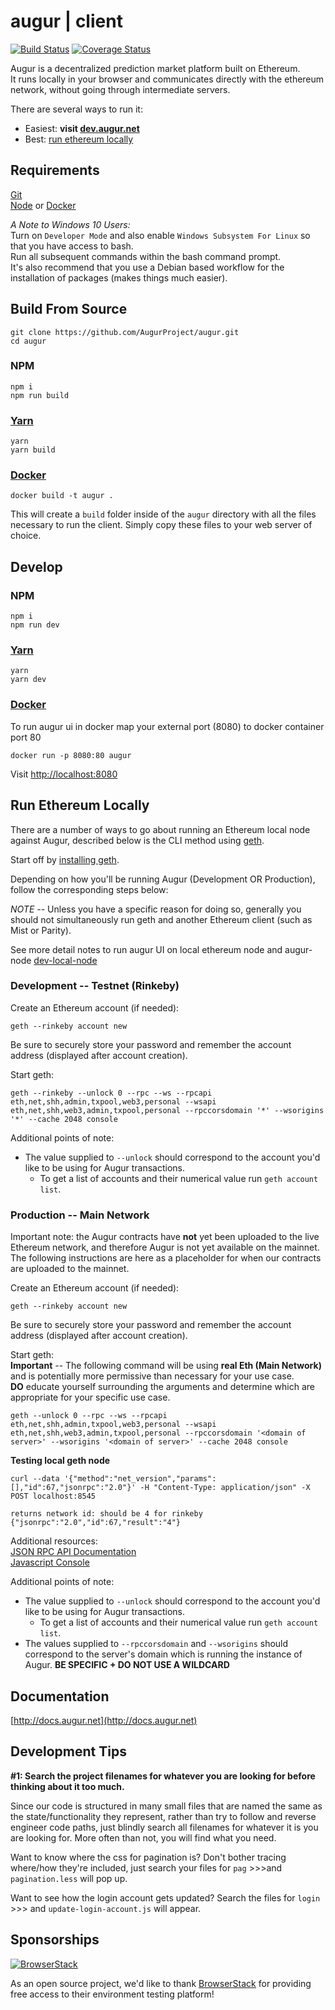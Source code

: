 # augur | client
[![Build Status](https://travis-ci.org/AugurProject/augur.svg?branch=seadragon)](https://travis-ci.org/AugurProject/augur)
[![Coverage Status](https://coveralls.io/repos/github/AugurProject/augur/badge.svg?branch=seadragon)](https://coveralls.io/github/AugurProject/augur?branch=seadragon)

Augur is a decentralized prediction market platform built on Ethereum.  
It runs locally in your browser and communicates directly with the ethereum network, without going through intermediate servers.

There are several ways to run it:

* Easiest: **visit [dev.augur.net](http://dev.augur.net)**  
* Best: [run ethereum locally](#eth_local)

## Requirements
[Git](https://git-scm.com/)  
[Node](https://nodejs.org/) or [Docker](https://www.docker.com/)

*A Note to Windows 10 Users:*  
Turn on `Developer Mode` and also enable `Windows Subsystem For Linux` so that you have access to bash.  
Run all subsequent commands within the bash command prompt.  
It's also recommend that you use a Debian based workflow for the installation of packages (makes things much easier).

## Build From Source

```
git clone https://github.com/AugurProject/augur.git
cd augur
```

### NPM
```
npm i
npm run build
```

### [Yarn](https://yarnpkg.com/)
```
yarn
yarn build
```

### [Docker](https://www.docker.com/)
```
docker build -t augur .
```

This will create a `build` folder inside of the `augur` directory with all the files necessary to run the client.
Simply copy these files to your web server of choice.

## Develop

### NPM
```
npm i
npm run dev
```

### [Yarn](https://yarnpkg.com/)
```
yarn
yarn dev
```

### [Docker](https://www.docker.com/)
To run augur ui in docker map your external port (8080) to docker container port 80
```
docker run -p 8080:80 augur
```

Visit [http://localhost:8080](http://localhost:8080)


## Run Ethereum Locally <a name="eth_local"></a>

There are a number of ways to go about running an Ethereum local node against Augur, described below is the CLI method using [geth](https://github.com/ethereum/go-ethereum/wiki/geth).

Start off by [installing geth](https://github.com/ethereum/go-ethereum/wiki/Building-Ethereum).

Depending on how you'll be running Augur (Development OR Production), follow the corresponding steps below:

*NOTE --* Unless you have a specific reason for doing so, generally you should not simultaneously run geth and another Ethereum client (such as Mist or Parity).

See more detail notes to run augur UI on local ethereum node and augur-node [dev-local-node](https://github.com/AugurProject/augur/blob/seadragon/docs/dev-local-node.md)

### Development -- Testnet (Rinkeby)

Create an Ethereum account (if needed):
```
geth --rinkeby account new
```
Be sure to securely store your password and remember the account address (displayed after account creation).

Start geth:  
```
geth --rinkeby --unlock 0 --rpc --ws --rpcapi eth,net,shh,admin,txpool,web3,personal --wsapi eth,net,shh,web3,admin,txpool,personal --rpccorsdomain '*' --wsorigins '*' --cache 2048 console
```

Additional points of note:  
* The value supplied to `--unlock` should correspond to the account you'd like to be using for Augur transactions.  
  * To get a list of accounts and their numerical value run `geth account list`.

### Production -- Main Network

Important note: the Augur contracts have **not** yet been uploaded to the live Ethereum network, and therefore Augur is not yet available on the mainnet.  The following instructions are here as a placeholder for when our contracts are uploaded to the mainnet.

Create an Ethereum account (if needed):
```
geth --rinkeby account new
```
Be sure to securely store your password and remember the account address (displayed after account creation).

Start geth:  
**Important** -- The following command will be using **real Eth (Main Network)** and is potentially more permissive than necessary for your use case.  
**DO** educate yourself surrounding the arguments and determine which are appropriate for your specific use case.
```
geth --unlock 0 --rpc --ws --rpcapi eth,net,shh,admin,txpool,web3,personal --wsapi eth,net,shh,web3,admin,txpool,personal --rpccorsdomain '<domain of server>' --wsorigins '<domain of server>' --cache 2048 console
```

**Testing local geth node**

    curl --data '{"method":"net_version","params":[],"id":67,"jsonrpc":"2.0"}' -H "Content-Type: application/json" -X POST localhost:8545

    returns network id: should be 4 for rinkeby
    {"jsonrpc":"2.0","id":67,"result":"4"}

Additional resources:  
[JSON RPC API Documentation](https://github.com/ethereum/wiki/wiki/JSON-RPC)  
[Javascript Console](https://github.com/ethereum/go-ethereum/wiki/JavaScript-Console#web3)  

Additional points of note:
* The value supplied to `--unlock` should correspond to the account you'd like to be using for Augur transactions.  
  * To get a list of accounts and their numerical value run `geth account list`.
* The values supplied to `--rpccorsdomain` and `--wsorigins` should correspond to the server's domain which is running the instance of Augur.  **BE SPECIFIC + DO NOT USE A WILDCARD**

## Documentation

[http://docs.augur.net](http://docs.augur.net)


## Development Tips

**#1: Search the project filenames for whatever you are looking for before thinking about it too much.**

Since our code is structured in many small files that are named the same as the state/functionality they represent, rather than try to follow and reverse engineer code paths, just blindly search all filenames for whatever it is you are looking for. More often than not, you will find what you need.

Want to know where the css for pagination is? Don't bother tracing where/how they're included, just search your files for `pag` >>>and `pagination.less` will pop up.

Want to see how the login account gets updated? Search the files for `login` >>> and `update-login-account.js` will appear.

## Sponsorships

[![BrowserStack](/src/assets/images/browser-stack.png?raw=true "BrowserStack")](https://www.browserstack.com/)

As an open source project, we'd like to thank [BrowserStack](https://www.browserstack.com/) for providing free access to their environment testing platform!
